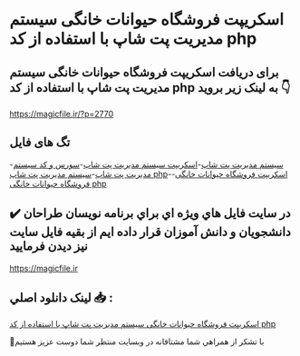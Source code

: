 # اسکریپت فروشگاه حیوانات خانگی سیستم مدیریت پت شاپ با استفاده از کد php

## برای دریافت اسکریپت فروشگاه حیوانات خانگی سیستم مدیریت پت شاپ با استفاده از کد php به لینک زیر بروید 👇

https://magicfile.ir/?p=2770

## تگ های فایل

-[سیستم مدیریت پت شاپ](https://magicfile.ir/product/%d9%81%d8%b1%d9%88%d8%b4%da%af%d8%a7%d9%87-%d8%ad%db%8c%d9%88%d8%a7%d9%86%d8%a7%d8%aa-%d8%ae%d8%a7%d9%86%da%af%db%8c%d8%b3%db%8c%d8%b3%d8%aa%d9%85-%d9%85%d8%af%db%8c%d8%b1%db%8c%d8%aa-%d9%be%d8%aa-%d8%b4%d8%a7%d9%be-php/)-[اسکریپت سیستم مدیریت پت شاپ](https://magicfile.ir/product/%d9%81%d8%b1%d9%88%d8%b4%da%af%d8%a7%d9%87-%d8%ad%db%8c%d9%88%d8%a7%d9%86%d8%a7%d8%aa-%d8%ae%d8%a7%d9%86%da%af%db%8c%d8%b3%db%8c%d8%b3%d8%aa%d9%85-%d9%85%d8%af%db%8c%d8%b1%db%8c%d8%aa-%d9%be%d8%aa-%d8%b4%d8%a7%d9%be-php/)-[سورس و کد سیستم مدیریت پت شاپ](https://magicfile.ir/product/%d9%81%d8%b1%d9%88%d8%b4%da%af%d8%a7%d9%87-%d8%ad%db%8c%d9%88%d8%a7%d9%86%d8%a7%d8%aa-%d8%ae%d8%a7%d9%86%da%af%db%8c%d8%b3%db%8c%d8%b3%d8%aa%d9%85-%d9%85%d8%af%db%8c%d8%b1%db%8c%d8%aa-%d9%be%d8%aa-%d8%b4%d8%a7%d9%be-php/)-[سیستم مدیریت پت شاپ php](https://magicfile.ir/product/%d9%81%d8%b1%d9%88%d8%b4%da%af%d8%a7%d9%87-%d8%ad%db%8c%d9%88%d8%a7%d9%86%d8%a7%d8%aa-%d8%ae%d8%a7%d9%86%da%af%db%8c%d8%b3%db%8c%d8%b3%d8%aa%d9%85-%d9%85%d8%af%db%8c%d8%b1%db%8c%d8%aa-%d9%be%d8%aa-%d8%b4%d8%a7%d9%be-php/)-[اسکریپت فروشگاه حیوانات خانگی](https://magicfile.ir/product/%d9%81%d8%b1%d9%88%d8%b4%da%af%d8%a7%d9%87-%d8%ad%db%8c%d9%88%d8%a7%d9%86%d8%a7%d8%aa-%d8%ae%d8%a7%d9%86%da%af%db%8c%d8%b3%db%8c%d8%b3%d8%aa%d9%85-%d9%85%d8%af%db%8c%d8%b1%db%8c%d8%aa-%d9%be%d8%aa-%d8%b4%d8%a7%d9%be-php/)-[فروشگاه حیوانات خانگی php](https://magicfile.ir/product/%d9%81%d8%b1%d9%88%d8%b4%da%af%d8%a7%d9%87-%d8%ad%db%8c%d9%88%d8%a7%d9%86%d8%a7%d8%aa-%d8%ae%d8%a7%d9%86%da%af%db%8c%d8%b3%db%8c%d8%b3%d8%aa%d9%85-%d9%85%d8%af%db%8c%d8%b1%db%8c%d8%aa-%d9%be%d8%aa-%d8%b4%d8%a7%d9%be-php/)

## ✔️ در سايت فايل هاي ويژه اي براي برنامه نويسان طراحان دانشجويان و دانش آموزان قرار داده ايم از بقيه فايل سايت نيز ديدن فرماييد

https://magicfile.ir


## لينک دانلود اصلي 📥 :

[اسکریپت فروشگاه حیوانات خانگی سیستم مدیریت پت شاپ با استفاده از کد php](https://magicfile.ir/product/%d9%81%d8%b1%d9%88%d8%b4%da%af%d8%a7%d9%87-%d8%ad%db%8c%d9%88%d8%a7%d9%86%d8%a7%d8%aa-%d8%ae%d8%a7%d9%86%da%af%db%8c%d8%b3%db%8c%d8%b3%d8%aa%d9%85-%d9%85%d8%af%db%8c%d8%b1%db%8c%d8%aa-%d9%be%d8%aa-%d8%b4%d8%a7%d9%be-php/) 


🙏با تشکر از همراهي شما مشتاقانه در وبسایت منتظر شما دوست عزیز هستیم

